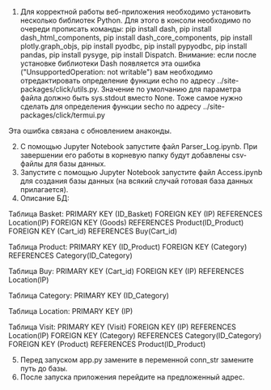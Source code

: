 1. Для корректной работы веб-приложения необходимо установить несколько библиотек Python. Для этого в консоли необходимо по очереди прописать команды: 
pip install dash, 
pip install dash_html_components, 
pip install dash_core_components, 
pip install plotly.graph_objs, 
pip install pyodbc,
pip install pypyodbc,
pip install pandas, 
pip install pysyge, 
pip install Dispatch.
Внимание: если после установке библиотеки Dash появляется эта ошибка ("UnsupportedOperation: not writable") вам необходимо отредактировать определение функции echo по адресу ../site-packages/click/utils.py.
Значение по умолчанию для параметра файла должно быть sys.stdout вместо None. Тоже самое нужно сделать для определения функции secho по адресу ../site-packages/click/termui.py

Эта ошибка связана с обновлением анаконды.

2. С помощью Jupyter Notebook запустите файл Parser_Log.ipynb. При завершении его работы в корневую папку будут добавлены csv-файлы для базы данных.
3. Запустите с помощью Jupyter Notebook запустите файл Access.ipynb для создания базы данных (на всякий случай готовая база данных прилагается).
4. Описание БД:

Таблица Basket:
PRIMARY KEY (ID_Basket)
FOREIGN KEY (IP) REFERENCES Location(IP)
FOREIGN KEY (Goods) REFERENCES Product(ID_Product)
FOREIGN KEY (Cart_id) REFERENCES Buy(Cart_id)

Таблица Product:
PRIMARY KEY (ID_Product)
FOREIGN KEY (Category) REFERENCES Category(ID_Category)

Таблица Buy:
PRIMARY KEY (Cart_id)
FOREIGN KEY (IP) REFERENCES Location(IP)

Таблица Category:
PRIMARY KEY (ID_Category)

Таблица Location:
PRIMARY KEY (IP)

Таблица Visit:
PRIMARY KEY (Visit)
FOREIGN KEY (IP) REFERENCES Location(IP)
FOREIGN KEY (Category) REFERENCES Category(ID_Category)
FOREIGN KEY (Product) REFERENCES Product(ID_Product)

5. Перед запуском app.py замените в переменной conn_str замените путь до базы.
6. После запуска приложения перейдите на предложенный адрес.  
